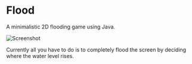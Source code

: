 Flood
=====

A minimalistic 2D flooding game using Java.

![Screenshot](https://raw.githubusercontent.com/mafagafogigante/flood/master/screenshots/screenshot-2015-05-13.PNG)

Currently all you have to do is to completely flood the screen by deciding where the water level rises.
